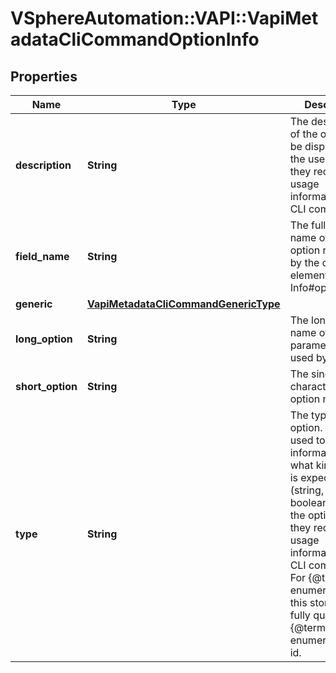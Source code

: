 # VSphereAutomation::VAPI::VapiMetadataCliCommandOptionInfo

## Properties
Name | Type | Description | Notes
------------ | ------------- | ------------- | -------------
**description** | **String** | The description of the option to be displayed to the user when they request usage information for a CLI command. | 
**field_name** | **String** | The fully qualified name of the option referred to by the operation element in {@link Info#operationId}. | 
**generic** | [**VapiMetadataCliCommandGenericType**](VapiMetadataCliCommandGenericType.md) |  | 
**long_option** | **String** | The long option name of the parameter as used by the user. | 
**short_option** | **String** | The single character value option name. | [optional] 
**type** | **String** | The type of option. This is used to display information about what kind of data is expected (string, number, boolean, etc.) for the option when they request usage information for a CLI command. For {@term enumerated type} this stores the fully qualified {@term enumerated type} id. | 


